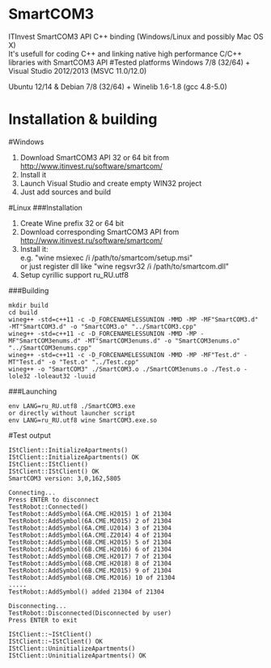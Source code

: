 # SmartCOM3
ITInvest SmartCOM3 API C++ binding (Windows/Linux and possibly Mac OS X)    
It's usefull for coding C++ and linking native high performance C/C++ libraries with SmartCOM3 API
#Tested platforms
Windows 7/8 (32/64) + Visual Studio 2012/2013 (MSVC 11.0/12.0)

Ubuntu 12/14 & Debian 7/8 (32/64) + Winelib 1.6-1.8 (gcc 4.8-5.0)

# Installation & building
#Windows
1. Download SmartCOM3 API 32 or 64 bit from http://www.itinvest.ru/software/smartcom/
2. Install it
3. Launch Visual Studio and create empty WIN32 project
4. Just add sources and build

#Linux
###Installation
1. Create Wine prefix 32 or 64 bit
2. Download corresponding SmartCOM3 API from http://www.itinvest.ru/software/smartcom/
3. Install it:      
    e.g. "wine msiexec /i /path/to/smartcom/setup.msi"    
    or just register dll like "wine regsvr32 /i /path/to/smartcom.dll"
4. Setup cyrillic support ru_RU.utf8

###Building
```
mkdir build
cd build
wineg++ -std=c++11 -c -D_FORCENAMELESSUNION -MMD -MP -MF"SmartCOM3.d" -MT"SmartCOM3.d" -o "SmartCOM3.o" "../SmartCOM3.cpp"
wineg++ -std=c++11 -c -D_FORCENAMELESSUNION -MMD -MP -MF"SmartCOM3enums.d" -MT"SmartCOM3enums.d" -o "SmartCOM3enums.o" "../SmartCOM3enums.cpp"
wineg++ -std=c++11 -c -D_FORCENAMELESSUNION -MMD -MP -MF"Test.d" -MT"Test.d" -o "Test.o" "../Test.cpp"
wineg++ -o "SmartCOM3" ./SmartCOM3.o ./SmartCOM3enums.o ./Test.o -lole32 -loleaut32 -luuid
```
###Launching
```
env LANG=ru_RU.utf8 ./SmartCOM3.exe    
or directly without launcher script
env LANG=ru_RU.utf8 wine SmartCOM3.exe.so
```
#Test output
```
IStClient::InitializeApartments()
IStClient::InitializeApartments() OK
IStClient::IStClient()
IStClient::IStClient() OK
SmartCOM3 version: 3,0,162,5805

Connecting...
Press ENTER to disconnect
TestRobot::Connected()
TestRobot::AddSymbol(6A.CME.H2015) 1 of 21304
TestRobot::AddSymbol(6A.CME.M2015) 2 of 21304
TestRobot::AddSymbol(6A.CME.U2014) 3 of 21304
TestRobot::AddSymbol(6A.CME.Z2014) 4 of 21304
TestRobot::AddSymbol(6B.CME.H2015) 5 of 21304
TestRobot::AddSymbol(6B.CME.H2016) 6 of 21304
TestRobot::AddSymbol(6B.CME.H2017) 7 of 21304
TestRobot::AddSymbol(6B.CME.H2018) 8 of 21304
TestRobot::AddSymbol(6B.CME.M2015) 9 of 21304
TestRobot::AddSymbol(6B.CME.M2016) 10 of 21304
.....
TestRobot::AddSymbol() added 21304 of 21304

Disconnecting...
TestRobot::Disconnected(Disconnected by user)
Press ENTER to exit

IStClient::~IStClient()
IStClient::~IStClient() OK
IStClient::UninitializeApartments()
IStClient::UninitializeApartments() OK
```
